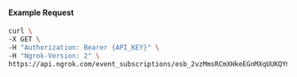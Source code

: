 <!-- Code generated for API Clients. DO NOT EDIT. -->
#### Example Request
```bash
curl \
-X GET \
-H "Authorization: Bearer {API_KEY}" \
-H "Ngrok-Version: 2" \
https://api.ngrok.com/event_subscriptions/esb_2vzMmsRCmXHkeEGnMXqUUKQYmX0/sources/ip_policy_updated.v0
